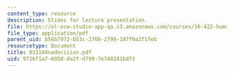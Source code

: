 ```yaml
---
content_type: resource
description: Slides for lecture presentation.
file: https://ol-ocw-studio-app-qa.s3.amazonaws.com/courses/16-422-human-supervisory-control-of-automated-systems-spring-2004/9726f1a76058da2fd7997e740241bdf3_031104nadecision.pdf
file_type: application/pdf
parent_uid: b56b7972-b53c-2760-2799-197f9a2f1feb
resourcetype: Document
title: 031104nadecision.pdf
uid: 9726f1a7-6058-da2f-d799-7e740241bdf3
---
```

